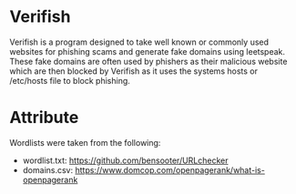 # Verifish

Verifish is a program designed to take well known or commonly used websites for phishing scams and generate fake domains using leetspeak. These fake domains are often used by phishers as their malicious website which are then blocked by Verifish as it uses the systems hosts or /etc/hosts file to block phishing.



# Attribute

Wordlists were taken from the following:

* wordlist.txt: https://github.com/bensooter/URLchecker
* domains.csv: https://www.domcop.com/openpagerank/what-is-openpagerank
